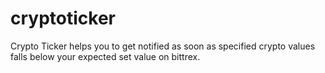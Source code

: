 # cryptoticker
Crypto Ticker helps you to get notified as soon as specified crypto values falls below your expected set value on bittrex.
